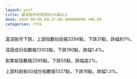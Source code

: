 ```yaml
---
layout: post
title: 滬深股市初段跌約1%或以上
date: 2020-09-09 09:37:04.000000000 +08:00
categories: rthk
---
```


滬深股市下跌，上證指數初段報3284點，下跌31點，跌幅約1%。

深證成份指數報13103點，下跌190點，跌幅1.4%。

創業板指數報2595點，下跌55點，跌幅逾2%。

上證科創板50成份指數報1327點，下跌16點，跌幅1.3%。
